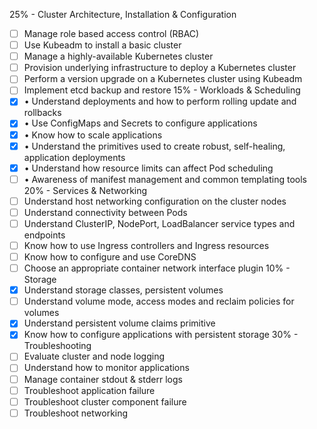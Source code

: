 25% - Cluster Architecture, Installation & Configuration 
- [ ]  Manage role based access control (RBAC) 
- [ ] Use Kubeadm to install a basic cluster
- [ ] Manage a highly-available Kubernetes cluster
- [ ]  Provision underlying infrastructure to deploy a Kubernetes cluster 
- [ ]  Perform a version upgrade on a Kubernetes cluster using Kubeadm 
- [ ]  Implement etcd backup and restore 
15% - Workloads & Scheduling 
- [x] • Understand deployments and how to perform rolling update and rollbacks
- [x] • Use ConfigMaps and Secrets to configure applications
- [x] • Know how to scale applications
- [x] • Understand the primitives used to create robust, self-healing, application deployments 
- [x] • Understand how resource limits can affect Pod scheduling 
- [ ] • Awareness of manifest management and common templating tools 
20% - Services & Networking 
- [ ]  Understand host networking configuration on the cluster nodes
- [ ] Understand connectivity between Pods
- [ ]  Understand ClusterIP, NodePort, LoadBalancer service types and endpoints 
- [ ]  Know how to use Ingress controllers and Ingress resources
- [ ]  Know how to configure and use CoreDNS 
- [ ]  Choose an appropriate container network interface plugin
10% - Storage 
- [x]  Understand storage classes, persistent volumes 
- [ ]  Understand volume mode, access modes and reclaim policies for volumes 
- [x]  Understand persistent volume claims primitive
- [x]  Know how to configure applications with persistent storage 
30% - Troubleshooting 
- [ ]  Evaluate cluster and node logging 
- [ ]  Understand how to monitor applications 
- [ ]  Manage container stdout & stderr logs 
- [ ] Troubleshoot application failure
- [ ]  Troubleshoot cluster component failure
- [ ]  Troubleshoot networking